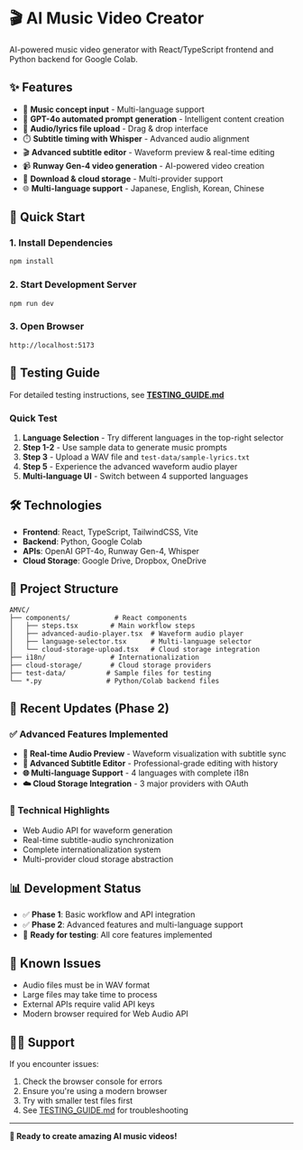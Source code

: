 # 🎬 AI Music Video Creator

AI-powered music video generator with React/TypeScript frontend and Python backend for Google Colab.

## ✨ Features

- 🎵 **Music concept input** - Multi-language support
- 🤖 **GPT-4o automated prompt generation** - Intelligent content creation
- 📁 **Audio/lyrics file upload** - Drag & drop interface
- ⏱️ **Subtitle timing with Whisper** - Advanced audio alignment
- 🎬 **Advanced subtitle editor** - Waveform preview & real-time editing
- 📹 **Runway Gen-4 video generation** - AI-powered video creation
- 💾 **Download & cloud storage** - Multi-provider support
- 🌐 **Multi-language support** - Japanese, English, Korean, Chinese

## 🚀 Quick Start

### 1. Install Dependencies
```bash
npm install
```

### 2. Start Development Server
```bash
npm run dev
```

### 3. Open Browser
```
http://localhost:5173
```

## 📖 Testing Guide

For detailed testing instructions, see **[TESTING_GUIDE.md](./TESTING_GUIDE.md)**

### Quick Test
1. **Language Selection** - Try different languages in the top-right selector
2. **Step 1-2** - Use sample data to generate music prompts
3. **Step 3** - Upload a WAV file and `test-data/sample-lyrics.txt`
4. **Step 5** - Experience the advanced waveform audio player
5. **Multi-language UI** - Switch between 4 supported languages

## 🛠 Technologies

- **Frontend**: React, TypeScript, TailwindCSS, Vite
- **Backend**: Python, Google Colab
- **APIs**: OpenAI GPT-4o, Runway Gen-4, Whisper
- **Cloud Storage**: Google Drive, Dropbox, OneDrive

## 📂 Project Structure

```
AMVC/
├── components/           # React components
│   ├── steps.tsx        # Main workflow steps
│   ├── advanced-audio-player.tsx  # Waveform audio player
│   ├── language-selector.tsx      # Multi-language selector
│   └── cloud-storage-upload.tsx   # Cloud storage integration
├── i18n/                # Internationalization
├── cloud-storage/       # Cloud storage providers
├── test-data/          # Sample files for testing
└── *.py                # Python/Colab backend files
```

## 🎯 Recent Updates (Phase 2)

### ✅ Advanced Features Implemented
- **🎵 Real-time Audio Preview** - Waveform visualization with subtitle sync
- **📝 Advanced Subtitle Editor** - Professional-grade editing with history
- **🌐 Multi-language Support** - 4 languages with complete i18n
- **☁️ Cloud Storage Integration** - 3 major providers with OAuth

### 🔧 Technical Highlights
- Web Audio API for waveform generation
- Real-time subtitle-audio synchronization
- Complete internationalization system
- Multi-provider cloud storage abstraction

## 📊 Development Status

- ✅ **Phase 1**: Basic workflow and API integration
- ✅ **Phase 2**: Advanced features and multi-language support
- 🎯 **Ready for testing**: All core features implemented

## 🐛 Known Issues

- Audio files must be in WAV format
- Large files may take time to process
- External APIs require valid API keys
- Modern browser required for Web Audio API

## 🙋‍♂️ Support

If you encounter issues:
1. Check the browser console for errors
2. Ensure you're using a modern browser
3. Try with smaller test files first
4. See [TESTING_GUIDE.md](./TESTING_GUIDE.md) for troubleshooting

---

**🎉 Ready to create amazing AI music videos!**
